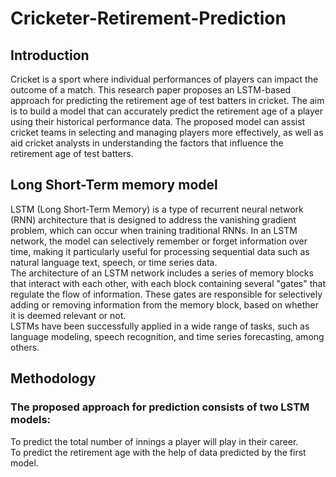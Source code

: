 # Cricketer-Retirement-Prediction
## Introduction
Cricket is a sport where individual performances of players can impact the outcome of a match. This research paper proposes an LSTM-based approach for predicting the retirement age of test batters in cricket. The aim is to build a model that can accurately predict the retirement age of a player using their historical performance data. The proposed model can assist cricket teams in selecting and managing players more effectively, as well as aid cricket analysts in understanding the factors that influence the retirement age of test batters.
## Long Short-Term memory model
LSTM (Long Short-Term Memory) is a type of recurrent neural network (RNN) architecture that is designed to address the vanishing gradient problem, which can occur when training traditional RNNs. In an LSTM network, the model can selectively remember or forget information over time, making it particularly useful for processing sequential data such as natural language text, speech, or time series data.
<br>
The architecture of an LSTM network includes a series of memory blocks that interact with each other, with each block containing several "gates" that regulate the flow of information. These gates are responsible for selectively adding or removing information from the memory block, based on whether it is deemed relevant or not.
<br>
LSTMs have been successfully applied in a wide range of tasks, such as language modeling, speech recognition, and time series forecasting, among others.
## Methodology
### The proposed approach for prediction consists of two LSTM models:
To predict the total number of innings a player will play in their career.
<br>
To predict the retirement age with the help of data predicted by the first model.




